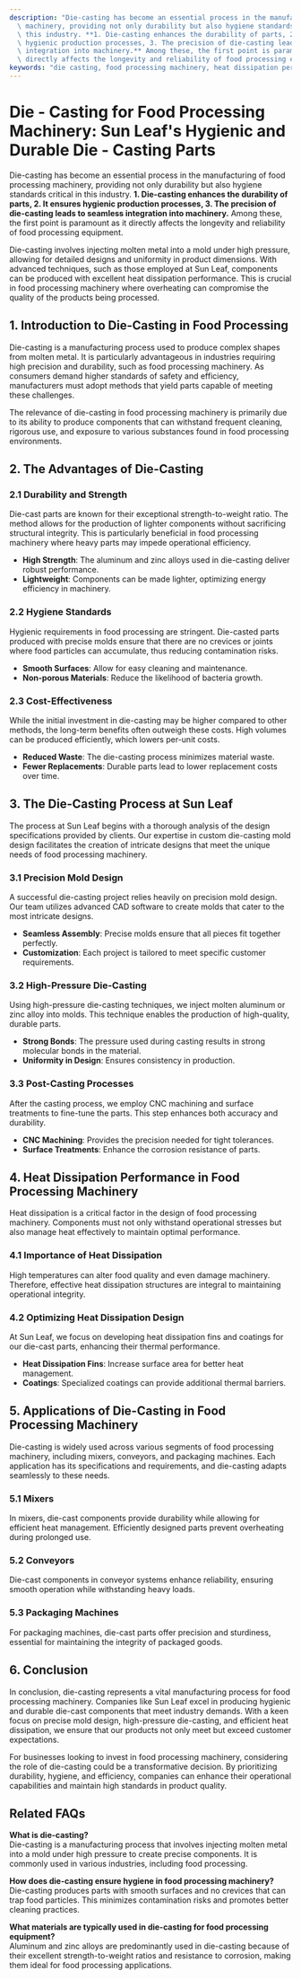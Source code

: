 ```yaml
---
description: "Die-casting has become an essential process in the manufacturing of food processing\
  \ machinery, providing not only durability but also hygiene standards critical in\
  \ this industry. **1. Die-casting enhances the durability of parts, 2. It ensures\
  \ hygienic production processes, 3. The precision of die-casting leads to seamless\
  \ integration into machinery.** Among these, the first point is paramount as it\
  \ directly affects the longevity and reliability of food processing equipment."
keywords: "die casting, food processing machinery, heat dissipation performance, die-cast aluminum"
---
```

# Die - Casting for Food Processing Machinery: Sun Leaf's Hygienic and Durable Die - Casting Parts

Die-casting has become an essential process in the manufacturing of food processing machinery, providing not only durability but also hygiene standards critical in this industry. **1. Die-casting enhances the durability of parts, 2. It ensures hygienic production processes, 3. The precision of die-casting leads to seamless integration into machinery.** Among these, the first point is paramount as it directly affects the longevity and reliability of food processing equipment.

Die-casting involves injecting molten metal into a mold under high pressure, allowing for detailed designs and uniformity in product dimensions. With advanced techniques, such as those employed at Sun Leaf, components can be produced with excellent heat dissipation performance. This is crucial in food processing machinery where overheating can compromise the quality of the products being processed. 

## **1. Introduction to Die-Casting in Food Processing**

Die-casting is a manufacturing process used to produce complex shapes from molten metal. It is particularly advantageous in industries requiring high precision and durability, such as food processing machinery. As consumers demand higher standards of safety and efficiency, manufacturers must adopt methods that yield parts capable of meeting these challenges.

The relevance of die-casting in food processing machinery is primarily due to its ability to produce components that can withstand frequent cleaning, rigorous use, and exposure to various substances found in food processing environments.

## **2. The Advantages of Die-Casting**

### **2.1 Durability and Strength**

Die-cast parts are known for their exceptional strength-to-weight ratio. The method allows for the production of lighter components without sacrificing structural integrity. This is particularly beneficial in food processing machinery where heavy parts may impede operational efficiency.

- **High Strength**: The aluminum and zinc alloys used in die-casting deliver robust performance.
- **Lightweight**: Components can be made lighter, optimizing energy efficiency in machinery.

### **2.2 Hygiene Standards**

Hygienic requirements in food processing are stringent. Die-casted parts produced with precise molds ensure that there are no crevices or joints where food particles can accumulate, thus reducing contamination risks.

- **Smooth Surfaces**: Allow for easy cleaning and maintenance.
- **Non-porous Materials**: Reduce the likelihood of bacteria growth.

### **2.3 Cost-Effectiveness**

While the initial investment in die-casting may be higher compared to other methods, the long-term benefits often outweigh these costs. High volumes can be produced efficiently, which lowers per-unit costs.

- **Reduced Waste**: The die-casting process minimizes material waste.
- **Fewer Replacements**: Durable parts lead to lower replacement costs over time.

## **3. The Die-Casting Process at Sun Leaf**

The process at Sun Leaf begins with a thorough analysis of the design specifications provided by clients. Our expertise in custom die-casting mold design facilitates the creation of intricate designs that meet the unique needs of food processing machinery.

### **3.1 Precision Mold Design**

A successful die-casting project relies heavily on precision mold design. Our team utilizes advanced CAD software to create molds that cater to the most intricate designs. 

- **Seamless Assembly**: Precise molds ensure that all pieces fit together perfectly.
- **Customization**: Each project is tailored to meet specific customer requirements.

### **3.2 High-Pressure Die-Casting**

Using high-pressure die-casting techniques, we inject molten aluminum or zinc alloy into molds. This technique enables the production of high-quality, durable parts.

- **Strong Bonds**: The pressure used during casting results in strong molecular bonds in the material.
- **Uniformity in Design**: Ensures consistency in production.

### **3.3 Post-Casting Processes**

After the casting process, we employ CNC machining and surface treatments to fine-tune the parts. This step enhances both accuracy and durability.

- **CNC Machining**: Provides the precision needed for tight tolerances.
- **Surface Treatments**: Enhance the corrosion resistance of parts.

## **4. Heat Dissipation Performance in Food Processing Machinery**

Heat dissipation is a critical factor in the design of food processing machinery. Components must not only withstand operational stresses but also manage heat effectively to maintain optimal performance.

### **4.1 Importance of Heat Dissipation**

High temperatures can alter food quality and even damage machinery. Therefore, effective heat dissipation structures are integral to maintaining operational integrity.

### **4.2 Optimizing Heat Dissipation Design**

At Sun Leaf, we focus on developing heat dissipation fins and coatings for our die-cast parts, enhancing their thermal performance.

- **Heat Dissipation Fins**: Increase surface area for better heat management.
- **Coatings**: Specialized coatings can provide additional thermal barriers.

## **5. Applications of Die-Casting in Food Processing Machinery**

Die-casting is widely used across various segments of food processing machinery, including mixers, conveyors, and packaging machines. Each application has its specifications and requirements, and die-casting adapts seamlessly to these needs.

### **5.1 Mixers**

In mixers, die-cast components provide durability while allowing for efficient heat management. Efficiently designed parts prevent overheating during prolonged use.

### **5.2 Conveyors**

Die-cast components in conveyor systems enhance reliability, ensuring smooth operation while withstanding heavy loads.

### **5.3 Packaging Machines**

For packaging machines, die-cast parts offer precision and sturdiness, essential for maintaining the integrity of packaged goods.

## **6. Conclusion**

In conclusion, die-casting represents a vital manufacturing process for food processing machinery. Companies like Sun Leaf excel in producing hygienic and durable die-cast components that meet industry demands. With a keen focus on precise mold design, high-pressure die-casting, and efficient heat dissipation, we ensure that our products not only meet but exceed customer expectations.

For businesses looking to invest in food processing machinery, considering the role of die-casting could be a transformative decision. By prioritizing durability, hygiene, and efficiency, companies can enhance their operational capabilities and maintain high standards in product quality.

## **Related FAQs**

**What is die-casting?**  
Die-casting is a manufacturing process that involves injecting molten metal into a mold under high pressure to create precise components. It is commonly used in various industries, including food processing.

**How does die-casting ensure hygiene in food processing machinery?**  
Die-casting produces parts with smooth surfaces and no crevices that can trap food particles. This minimizes contamination risks and promotes better cleaning practices.

**What materials are typically used in die-casting for food processing equipment?**  
Aluminum and zinc alloys are predominantly used in die-casting because of their excellent strength-to-weight ratios and resistance to corrosion, making them ideal for food processing applications.
